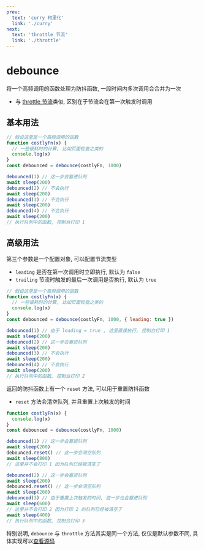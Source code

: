 ```yaml
---
prev:
  text: 'curry 柯里化'
  link: './curry'
next:
  text: 'throttle 节流'
  link: './throttle'
---
```


# debounce

<VersionTag version="0.2.2" />

将一个高频调用的函数处理为防抖函数, 一段时间内多次调用会合并为一次

- 与 [throttle 节流](./throttle)类似, 区别在于节流会在第一次触发时调用

## 基本用法

```js {6,8,16}
// 假设这里是一个高频调用的函数
function costlyFn(x) {
  // 一些很耗时的计算, 比如页面检查之类的
  console.log(x)
}
const debounced = debounce(costlyFn, 1000)

debounced(1) // 这一步会塞进队列
await sleep(200)
debounced(2) // 不会执行
await sleep(200)
debounced(3) // 不会执行
await sleep(200)
debounced(4) // 不会执行
await sleep(200)
// 执行队列中的函数, 控制台打印 1
```

## 高级用法

第三个参数是一个配置对象, 可以配置节流类型

- `leading` 是否在第一次调用时立即执行, 默认为 `false`
- `trailing` 节流时触发的最后一次调用是否执行, 默认为 `true`

```js {6,8,10}
// 假设这里是一个高频调用的函数
function costlyFn(x) {
  // 一些很耗时的计算, 比如页面检查之类的
  console.log(x)
}
const debounced = debounce(costlyFn, 1000, { leading: true })

debounced(1) // 由于 leading = true , 这里直接执行, 控制台打印 1
await sleep(200)
debounced(2) // 这一步会塞进队列
await sleep(200)
debounced(3) // 不会执行
await sleep(200)
debounced(4) // 不会执行
await sleep(200)
// 执行队列中的函数, 控制台打印 2
```

返回的防抖函数上有一个 `reset` 方法, 可以用于重置防抖函数

- `reset` 方法会清空队列, 并且重置上次触发的时间

```js {8,10,14,18,20}
function costlyFn(x) {
  console.log(x)
}
const debounced = debounce(costlyFn, 1000)

debounced(1) // 这一步会塞进队列
await sleep(200)
debounced.reset() // 这一步会清空队列
await sleep(800)
// 这里并不会打印 1 因为队列已经被清空了

debounced(2) // 这一步会塞进队列
await sleep(200)
debounced.reset() // 这一步会清空队列
await sleep(200)
debounced(3) // 由于重置上次触发的时间, 这一步也会塞进队列
await sleep(600)
// 这里并不会打印 2 因为打印 2 的队列已经被清空了
await sleep(400)
// 执行队列中的函数, 控制台打印 3
```

特别说明, `debounce` 与 `throttle` 方法其实是同一个方法, 仅仅是默认参数不同, 具体实现可以[查看源码](https://github.com/moushudyx/foreslash/blob/master/src/debounce.ts)
